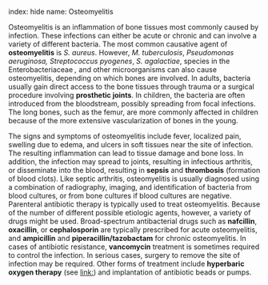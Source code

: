 index: hide
name: Osteomyelitis

Osteomyelitis is an inflammation of bone tissues most commonly caused by infection. These infections can either be acute or chronic and can involve a variety of different bacteria. The most common causative agent of  **osteomyelitis** is  *S. aureus*. However,  *M. tuberculosis*,  *Pseudomonas aeruginosa, Streptococcus pyogenes*,  *S. agalactiae*, species in the Enterobacteriaceae *,* and other microorganisms can also cause osteomyelitis, depending on which bones are involved. In adults, bacteria usually gain direct access to the bone tissues through trauma or a surgical procedure involving  **prosthetic joints**. In children, the bacteria are often introduced from the bloodstream, possibly spreading from focal infections. The long bones, such as the femur, are more commonly affected in children because of the more extensive vascularization of bones in the young.

The signs and symptoms of osteomyelitis include fever, localized pain, swelling due to edema, and ulcers in soft tissues near the site of infection. The resulting inflammation can lead to tissue damage and bone loss. In addition, the infection may spread to joints, resulting in infectious arthritis, or disseminate into the blood, resulting in  **sepsis** and  **thrombosis** (formation of blood clots). Like septic arthritis, osteomyelitis is usually diagnosed using a combination of radiography, imaging, and identification of bacteria from blood cultures, or from bone cultures if blood cultures are negative. Parenteral antibiotic therapy is typically used to treat osteomyelitis. Because of the number of different possible etiologic agents, however, a variety of drugs might be used. Broad-spectrum antibacterial drugs such as  **nafcillin**,  **oxacillin**, or  **cephalosporin** are typically prescribed for acute osteomyelitis, and  **ampicillin** and  **piperacillin/tazobactam** for chronic osteomyelitis. In cases of antibiotic resistance,  **vancomycin** treatment is sometimes required to control the infection. In serious cases, surgery to remove the site of infection may be required. Other forms of treatment include  **hyperbaric oxygen therapy** (see <link:>) and implantation of antibiotic beads or pumps.
